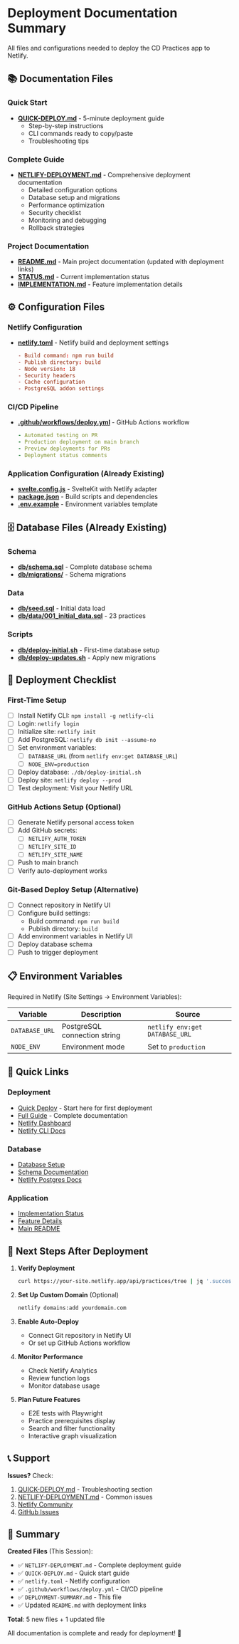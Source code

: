 # Deployment Documentation Summary

All files and configurations needed to deploy the CD Practices app to Netlify.

## 📚 Documentation Files

### Quick Start

- **[QUICK-DEPLOY.md](./QUICK-DEPLOY.md)** - 5-minute deployment guide
  - Step-by-step instructions
  - CLI commands ready to copy/paste
  - Troubleshooting tips

### Complete Guide

- **[NETLIFY-DEPLOYMENT.md](./NETLIFY-DEPLOYMENT.md)** - Comprehensive deployment documentation
  - Detailed configuration options
  - Database setup and migrations
  - Performance optimization
  - Security checklist
  - Monitoring and debugging
  - Rollback strategies

### Project Documentation

- **[README.md](./README.md)** - Main project documentation (updated with deployment links)
- **[STATUS.md](./STATUS.md)** - Current implementation status
- **[IMPLEMENTATION.md](./IMPLEMENTATION.md)** - Feature implementation details

## ⚙️ Configuration Files

### Netlify Configuration

- **[netlify.toml](./netlify.toml)** - Netlify build and deployment settings
  ```toml
  - Build command: npm run build
  - Publish directory: build
  - Node version: 18
  - Security headers
  - Cache configuration
  - PostgreSQL addon settings
  ```

### CI/CD Pipeline

- **[.github/workflows/deploy.yml](./.github/workflows/deploy.yml)** - GitHub Actions workflow
  ```yaml
  - Automated testing on PR
  - Production deployment on main branch
  - Preview deployments for PRs
  - Deployment status comments
  ```

### Application Configuration (Already Existing)

- **[svelte.config.js](./svelte.config.js)** - SvelteKit with Netlify adapter
- **[package.json](./package.json)** - Build scripts and dependencies
- **[.env.example](./.env.example)** - Environment variables template

## 🗄️ Database Files (Already Existing)

### Schema

- **[db/schema.sql](./db/schema.sql)** - Complete database schema
- **[db/migrations/](./db/migrations/)** - Schema migrations

### Data

- **[db/seed.sql](./db/seed.sql)** - Initial data load
- **[db/data/001_initial_data.sql](./db/data/001_initial_data.sql)** - 23 practices

### Scripts

- **[db/deploy-initial.sh](./db/deploy-initial.sh)** - First-time database setup
- **[db/deploy-updates.sh](./db/deploy-updates.sh)** - Apply new migrations

## 🚀 Deployment Checklist

### First-Time Setup

- [ ] Install Netlify CLI: `npm install -g netlify-cli`
- [ ] Login: `netlify login`
- [ ] Initialize site: `netlify init`
- [ ] Add PostgreSQL: `netlify db init --assume-no`
- [ ] Set environment variables:
  - [ ] `DATABASE_URL` (from `netlify env:get DATABASE_URL`)
  - [ ] `NODE_ENV=production`
- [ ] Deploy database: `./db/deploy-initial.sh`
- [ ] Deploy site: `netlify deploy --prod`
- [ ] Test deployment: Visit your Netlify URL

### GitHub Actions Setup (Optional)

- [ ] Generate Netlify personal access token
- [ ] Add GitHub secrets:
  - [ ] `NETLIFY_AUTH_TOKEN`
  - [ ] `NETLIFY_SITE_ID`
  - [ ] `NETLIFY_SITE_NAME`
- [ ] Push to main branch
- [ ] Verify auto-deployment works

### Git-Based Deploy Setup (Alternative)

- [ ] Connect repository in Netlify UI
- [ ] Configure build settings:
  - Build command: `npm run build`
  - Publish directory: `build`
- [ ] Add environment variables in Netlify UI
- [ ] Deploy database schema
- [ ] Push to trigger deployment

## 📋 Environment Variables

Required in Netlify (Site Settings → Environment Variables):

| Variable       | Description                  | Source                         |
| -------------- | ---------------------------- | ------------------------------ |
| `DATABASE_URL` | PostgreSQL connection string | `netlify env:get DATABASE_URL` |
| `NODE_ENV`     | Environment mode             | Set to `production`            |

## 🔗 Quick Links

### Deployment

- [Quick Deploy](./QUICK-DEPLOY.md) - Start here for first deployment
- [Full Guide](./NETLIFY-DEPLOYMENT.md) - Complete documentation
- [Netlify Dashboard](https://app.netlify.com/)
- [Netlify CLI Docs](https://cli.netlify.com/)

### Database

- [Database Setup](./db/README.md)
- [Schema Documentation](./docs/DATABASE.md)
- [Netlify Postgres Docs](https://docs.netlify.com/postgres/)

### Application

- [Implementation Status](./STATUS.md)
- [Feature Details](./IMPLEMENTATION.md)
- [Main README](./README.md)

## 🎯 Next Steps After Deployment

1. **Verify Deployment**

   ```bash
   curl https://your-site.netlify.app/api/practices/tree | jq '.success'
   ```

2. **Set Up Custom Domain** (Optional)

   ```bash
   netlify domains:add yourdomain.com
   ```

3. **Enable Auto-Deploy**
   - Connect Git repository in Netlify UI
   - Or set up GitHub Actions workflow

4. **Monitor Performance**
   - Check Netlify Analytics
   - Review function logs
   - Monitor database usage

5. **Plan Future Features**
   - E2E tests with Playwright
   - Practice prerequisites display
   - Search and filter functionality
   - Interactive graph visualization

## 📞 Support

**Issues?** Check:

1. [QUICK-DEPLOY.md](./QUICK-DEPLOY.md) - Troubleshooting section
2. [NETLIFY-DEPLOYMENT.md](./NETLIFY-DEPLOYMENT.md) - Common issues
3. [Netlify Community](https://answers.netlify.com/)
4. [GitHub Issues](https://github.com/your-repo/issues)

## 📝 Summary

**Created Files** (This Session):

- ✅ `NETLIFY-DEPLOYMENT.md` - Complete deployment guide
- ✅ `QUICK-DEPLOY.md` - Quick start guide
- ✅ `netlify.toml` - Netlify configuration
- ✅ `.github/workflows/deploy.yml` - CI/CD pipeline
- ✅ `DEPLOYMENT-SUMMARY.md` - This file
- ✅ Updated `README.md` with deployment links

**Total**: 5 new files + 1 updated file

All documentation is complete and ready for deployment! 🚀
